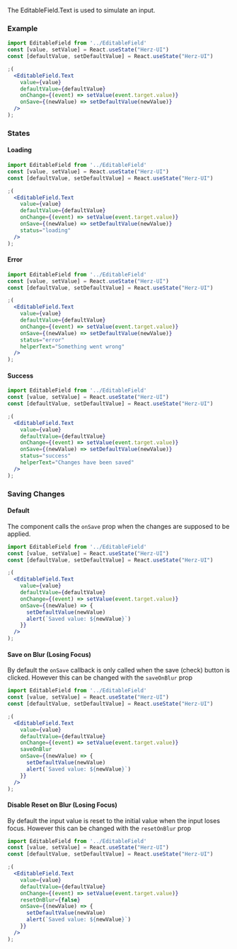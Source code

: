 The EditableField.Text is used to simulate an input.

### Example
```jsx
import EditableField from '../EditableField'
const [value, setValue] = React.useState("Herz-UI")
const [defaultValue, setDefaultValue] = React.useState("Herz-UI")

;(
  <EditableField.Text
    value={value}
    defaultValue={defaultValue}
    onChange={(event) => setValue(event.target.value)}
    onSave={(newValue) => setDefaultValue(newValue)}
  />
);
```

### States

#### Loading
```jsx
import EditableField from '../EditableField'
const [value, setValue] = React.useState("Herz-UI")
const [defaultValue, setDefaultValue] = React.useState("Herz-UI")

;(
  <EditableField.Text
    value={value}
    defaultValue={defaultValue}
    onChange={(event) => setValue(event.target.value)}
    onSave={(newValue) => setDefaultValue(newValue)}
    status="loading"
  />
);
```

#### Error
```jsx
import EditableField from '../EditableField'
const [value, setValue] = React.useState("Herz-UI")
const [defaultValue, setDefaultValue] = React.useState("Herz-UI")

;(
  <EditableField.Text
    value={value}
    defaultValue={defaultValue}
    onChange={(event) => setValue(event.target.value)}
    onSave={(newValue) => setDefaultValue(newValue)}
    status="error"
    helperText="Something went wrong"
  />
);
```

#### Success
```jsx
import EditableField from '../EditableField'
const [value, setValue] = React.useState("Herz-UI")
const [defaultValue, setDefaultValue] = React.useState("Herz-UI")

;(
  <EditableField.Text
    value={value}
    defaultValue={defaultValue}
    onChange={(event) => setValue(event.target.value)}
    onSave={(newValue) => setDefaultValue(newValue)}
    status="success"
    helperText="Changes have been saved"
  />
);
```

### Saving Changes

#### Default
The component calls the `onSave` prop when the changes are supposed to be applied.

```jsx
import EditableField from '../EditableField'
const [value, setValue] = React.useState("Herz-UI")
const [defaultValue, setDefaultValue] = React.useState("Herz-UI")

;(
  <EditableField.Text
    value={value}
    defaultValue={defaultValue}
    onChange={(event) => setValue(event.target.value)}
    onSave={(newValue) => {
      setDefaultValue(newValue)
      alert(`Saved value: ${newValue}`)
    }}
  />
);
```

#### Save on Blur (Losing Focus)
By default the `onSave` callback is only called when the save (check) button is clicked. However this can be changed with the `saveOnBlur` prop


```jsx
import EditableField from '../EditableField'
const [value, setValue] = React.useState("Herz-UI")
const [defaultValue, setDefaultValue] = React.useState("Herz-UI")

;(
  <EditableField.Text
    value={value}
    defaultValue={defaultValue}
    onChange={(event) => setValue(event.target.value)}
    saveOnBlur
    onSave={(newValue) => {
      setDefaultValue(newValue)
      alert(`Saved value: ${newValue}`)
    }}
  />
);
```

#### Disable Reset on Blur (Losing Focus)
By default the input value is reset to the initial value when the input loses focus. However this can be changed with the `resetOnBlur` prop

```jsx
import EditableField from '../EditableField'
const [value, setValue] = React.useState("Herz-UI")
const [defaultValue, setDefaultValue] = React.useState("Herz-UI")

;(
  <EditableField.Text
    value={value}
    defaultValue={defaultValue}
    onChange={(event) => setValue(event.target.value)}
    resetOnBlur={false}
    onSave={(newValue) => {
      setDefaultValue(newValue)
      alert(`Saved value: ${newValue}`)
    }}
  />
);
```
